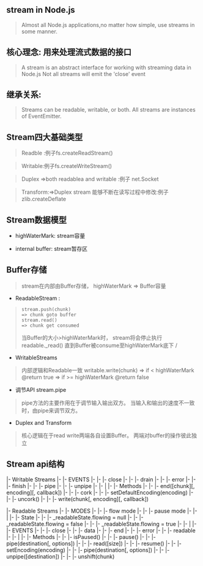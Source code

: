 ## stream in Node.js

> Almost all Node.js applications,no matter how simple, use streams in some manner.

## 核心理念: 用来处理流式数据的接口

> A stream is an abstract interface
> for working with streaming data in Node.js
> Not all  streams will emit the 'close' event

## 继承关系:

> Streams can be readable, writable, or both.
> All streams are instances of EventEmitter.

## Stream四大基础类型

> Readble :例子fs.createReadStream()

> Writable:例子fs.createWriteStream()

> Duplex =>both readablea and writable :例子 net.Socket

> Transform:=>Duplex stream 能够不断在读写过程中修改:例子zlib.createDeflate

## Stream数据模型

- highWaterMark:  stream容量

- internal buffer: stream暂存区

## Buffer存储
> stream在内部由Buffer存储，
> highWaterMark => Buffer容量

-  ReadableStream :

>     stream.push(chunk)
>     => chunk goto buffer
>     stream.read()
>     => chunk get consumed
>
> 当Buffer的大小>highWaterMark时，
>    stream将会停止执行readable._read()
>    直到Buffer被consume至highWaterMark底下
>/

- WritableStreams

> 内部逻辑和Readable一致
>     writable.write(chunk)
>     => if < highWaterMark @return true
>     => if >= highWaterMark @return false
>

- 调节API stream.pipe

> pipe方法的主要作用在于调节输入输出双方。
> 当输入和输出的速度不一致时，由pipe来调节双方。
>

- Duplex and  Transform

> 核心逻辑在于read write两端各自设置Buffer。
> 两端对buffer的操作彼此独立


## Stream api结构

|- Writable Streams
|- |- EVENTS
|- |- |- close
|- |- |- drain
|- |- |- error
|- |- |- finish
|- |- |- pipe
|- |- |- unpipe
|- |- |
|- |- Methods
|- |- |- end([chunk][, encoding][, callback])
|- |- |- cork
|- |- |- setDefaultEncoding(encoding)
|- |- |- uncork()
|- |- |- write(chunk[, encoding][, callback])


|- Readable Streams
|- |- MODES
|- |- |- flow mode
|- |- |- pause mode
|- |- |
|- |- State
|- |- |- _readableState.flowing = null
|- |- |- _readableState.flowing = false
|- |- |- _readableState.flowing = true
|- |- |
|- |- EVENTS
|- |- |- close
|- |- |- data
|- |- |- end
|- |- |- error
|- |- |- readable
|- |- |
|- |- Methods
|- |- |- isPaused()
|- |- |- pause()
|- |- |- pipe(destination[, options])
|- |- |- read([size])
|- |- |- resume()
|- |- |- setEncoding(encoding)
|- |- |- pipe(destination[, options])
|- |- |- unpipe([destination])
|- |- |- unshift(chunk)








